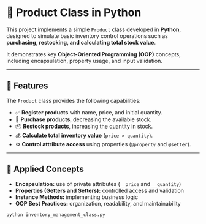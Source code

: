 # 🧾 Product Class in Python

This project implements a simple `Product` class developed in **Python**, designed to simulate basic inventory control operations such as **purchasing, restocking, and calculating total stock value**.  

It demonstrates key **Object-Oriented Programming (OOP)** concepts, including encapsulation, property usage, and input validation.

---

## 🚀 Features

The `Product` class provides the following capabilities:

- ✅ **Register products** with name, price, and initial quantity.  
- 🛒 **Purchase products**, decreasing the available stock.  
- 📦 **Restock products**, increasing the quantity in stock.  
- 💰 **Calculate total inventory value** (`price × quantity`).  
- ⚙️ **Control attribute access** using properties (`@property` and `@setter`).

---

## 🧠 Applied Concepts

- **Encapsulation:** use of private attributes (`__price` and `__quantity`)  
- **Properties (Getters and Setters):** controlled access and validation  
- **Instance Methods:** implementing business logic  
- **OOP Best Practices:** organization, readability, and maintainability 

```bush
python inventory_management_class.py
